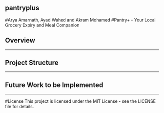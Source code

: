 ## pantryplus
#Arya Amarnath, Ayad Wahed and Akram Mohamed
#Pantry+ - Your Local Grocery Expiry and Meal Companion

Overview
-------------------



-------------------


Project Structure
-------------------


-------------------


Future Work to be Implemented
-------------------


-------------------

#License
This project is licensed under the MIT License - see the LICENSE file for details.
